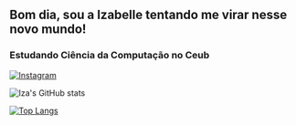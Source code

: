 ## Bom dia, sou a Izabelle tentando me virar nesse novo mundo!


### Estudando Ciência da Computação no Ceub 




[![Instagram](https://img.shields.io/badge/Instagram-E4405F?style=for-the-badge&logo=instagram&logoColor=white)](https://www.instagram.com/izabelle_alencar_/)



![Iza's GitHub stats](https://github-readme-stats.vercel.app/api?username=izabellealencar05&show_icons=true&theme=radical)

[![Top Langs](https://github-readme-stats.vercel.app/api/top-langs/?username=izabellealencar05&layout=donut-vertical)](https://github.com/izabellealencar05/github-readme-stats)


